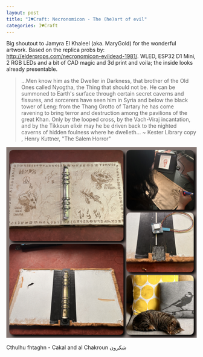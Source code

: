```yaml
---
layout: post
title: "I♥Craft: Necronomicon - The (he)art of evil"
categories: I♥Craft
---
```


Big shoutout to Jamyra El Khaleel (aka. MaryGold) for the wonderful artwork. Based on the replica probs by: http://elderprops.com/necronomicon-evildead-1981/. WLED, ESP32 D1 Mini, 2 RGB LEDs and a bit of CAD magic and 3d print and voila; the inside looks already presentable.

>  	...Men know him as the Dweller in Darkness, that brother of the Old Ones called Nyogtha, the  Thing that should not be. He can be summoned to Earth's surface through certain secret caverns  and fissures, and sorcerers have seen him in Syria and below the black tower of Leng: from the   Thang Grotto of Tartary he has come ravening to bring terror and destruction among the pavilions  of the great Khan. Only by the looped cross, by the Vach-Viraj incantation, and by the Tikkoun  elixir may he be driven back to the nighted caverns of hidden foulness where he dwelleth...
~ Kester Library copy , Henry Kuttner, "The Salem Horror" 	

![Voron](/assets/pix/Necronomicon-inlay_01.JPG)


Cthulhu fhtaghn - Cakal and al Chakroun شكرون
